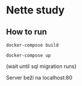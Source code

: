 # Nette study

## How to run
``` 
docker-compose build
```

```
docker-compose up
```
(wait until sql migration runs)

Server beží na localhost:80

